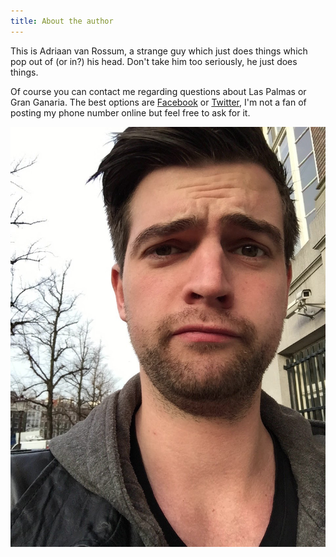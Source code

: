 ```yaml
---
title: About the author
---
```


This is Adriaan van Rossum, a strange guy which just does things which pop out of (or in?) his head.
Don't take him too seriously, he just does things.

Of course you can contact me regarding questions about Las Palmas or Gran Ganaria. The best options are [Facebook](https://www.facebook.com/adriaanvrossum) or [Twitter](https://twitter.com/harianus), I'm not a fan of posting my phone number online but feel free to ask for it.


![Adriaan van Rossum](/images/adriaan-van-rossum.jpg)
